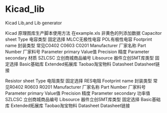 # Kicad_lib
Kicad Lib,and Lib generator

Kicad 原理图库生产脚本使用方法
在example.xls 非黄色的列添加数据
Capacitor sheet
Type                电容类型 固定选择 MLCC无极性电容  POL有极性电容
Footprint name      封装类型 常见C0402 C0603 C0201
Manufacturer        厂家名称
Part Number         厂家料号
Parameter primary   Value值
Precision           精度
Parameter secondary 材质
SZLCSC              立创商城商品编号
Libsource           器件立创SMT库类型 固定选择 Basic基础库 Extended拓展库 Taobao淘宝物料
Datasheet           Datasheet链接

Resistor sheet
Type                电阻类型 固定选择 RES电阻
Footprint name      封装类型 常见R0402 R0603 R0201
Manufacturer        厂家名称
Part Number         厂家料号
Parameter primary   Value值
Precision           精度
Parameter secondary 功率值
SZLCSC              立创商城商品编号
Libsource           器件立创SMT库类型 固定选择 Basic基础库 Extended拓展库 Taobao淘宝物料
Datasheet           Datasheet链接
